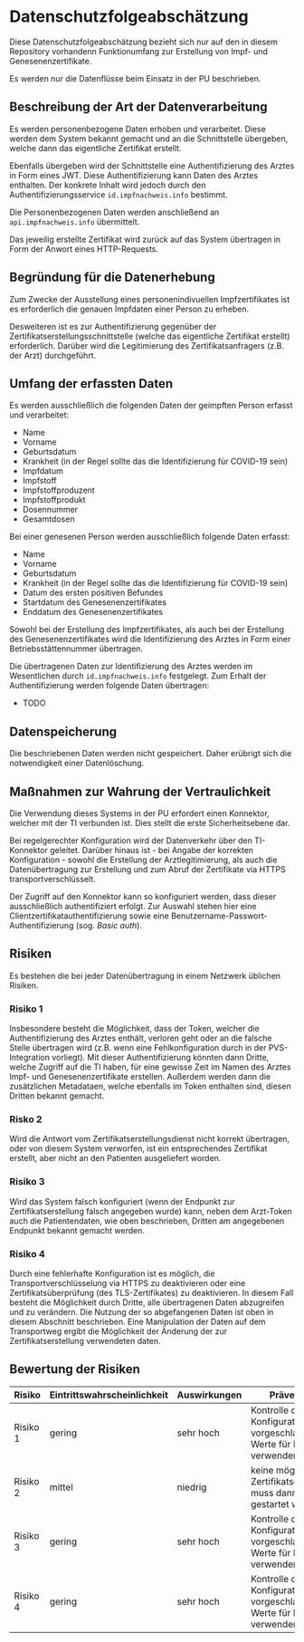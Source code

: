 # Datenschutzfolgeabschätzung

Diese Datenschutzfolgeabschätzung bezieht sich nur auf den in diesem Repository vorhandenn Funktionumfang zur Erstellung von Impf- und Genesenenzertifikate.

Es werden nur die Datenflüsse beim Einsatz in der PU beschrieben.

## Beschreibung der Art der Datenverarbeitung

Es werden personenbezogene Daten erhoben und verarbeitet. Diese werden dem System bekannt gemacht und an die Schnittstelle übergeben, welche dann das eigentliche Zertifikat erstellt.

Ebenfalls übergeben wird der Schnittstelle eine Authentifizierung des Arztes in Form eines JWT. Diese Authentifizierung kann Daten des Arztes enthalten. Der konkrete Inhalt wird jedoch durch den Authentifizierungsservice `id.impfnachweis.info` bestimmt.

Die Personenbezogenen Daten werden anschließend an `api.impfnachweis.info` übermittelt.

Das jeweilig erstellte Zertifikat wird zurück auf das System übertragen in Form der Anwort eines HTTP-Requests.

## Begründung für die Datenerhebung

Zum Zwecke der Ausstellung eines personenindivuellen Impfzertifikates ist es erforderlich die genauen Impfdaten einer Person zu erheben.

Desweiteren ist es zur Authentifizierung gegenüber der Zertifikatserstellungsschnittstelle (welche das eigentliche Zertifikat erstellt) erforderlich. Darüber wird die Legitimierung des Zertifikatsanfragers (z.B. der Arzt) durchgeführt.

## Umfang der erfassten Daten

Es werden ausschließlich die folgenden Daten der geimpften Person erfasst und verarbeitet:
* Name
* Vorname
* Geburtsdatum
* Krankheit (in der Regel sollte das die Identifizierung für COVID-19 sein)
* Impfdatum
* Impfstoff
* Impfstoffproduzent
* Impfstoffprodukt
* Dosennummer
* Gesamtdosen

Bei einer genesenen Person werden ausschließlich folgende Daten erfasst:
* Name
* Vorname
* Geburtsdatum
* Krankheit (in der Regel sollte das die Identifizierung für COVID-19 sein)
* Datum des ersten positiven Befundes
* Startdatum des Genesenenzertifikates
* Enddatum des Genesenenzertifikates

Sowohl bei der Erstellung des Impfzertifikates, als auch bei der Erstellung des Genesenenzertifikates wird die Identifizierung des Arztes in Form einer Betriebsstättennummer übertragen.

Die übertragenen Daten zur Identifizierung des Arztes werden im Wesentlichen durch `id.impfnachweis.info` festgelegt. Zum Erhalt der Authentifizierung werden folgende Daten übertragen:
* TODO


## Datenspeicherung

Die beschriebenen Daten werden nicht gespeichert. Daher erübrigt sich die notwendigkeit einer Datenlöschung.

## Maßnahmen zur Wahrung der Vertraulichkeit

Die Verwendung dieses Systems in der PU erfordert einen Konnektor, welcher mit der TI verbunden ist. Dies stellt die erste Sicherheitsebene dar.

Bei regelgerechter Konfiguration wird der Datenverkehr über den TI-Konnektor geleitet. Darüber hinaus ist - bei Angabe der korrekten Konfiguration - sowohl die Erstellung der Arztlegitimierung, als auch die Datenübertragung zur Erstellung und zum Abruf der Zertifikate via HTTPS transportverschlüsselt.

Der Zugriff auf den Konnektor kann so konfiguriert werden, dass dieser ausschließlich authentifiziert erfolgt. Zur Auswahl stehen hier eine Clientzertifikatauthentifizierung sowie eine Benutzername-Passwort-Authentifizierung (sog. _Basic auth_).

## Risiken

Es bestehen die bei jeder Datenübertragung in einem Netzwerk üblichen Risiken.

### Risiko 1
Insbesondere besteht die Möglichkeit, dass der Token, welcher die Authentifizierung des Arztes enthält, verloren geht oder an die falsche Stelle übertragen wird (z.B. wenn eine Fehlkonfiguration durch in der PVS-Integration vorliegt). Mit dieser Authentifizierung könnten dann Dritte, welche Zugriff auf die TI haben, für eine gewisse Zeit im Namen des Arztes Impf- und Genesenenzertifikate erstellen. Außerdem werden dann die zusätzlichen Metadataen, welche ebenfalls im Token enthalten sind, diesen Dritten bekannt gemacht.

### Risko 2
Wird die Antwort vom Zertifikatserstellungsdienst nicht korrekt übertragen, oder von diesem System verworfen, ist ein entsprechendes Zertifikat erstellt, aber nicht an den Patienten ausgeliefert worden.

### Risiko 3
Wird das System falsch konfiguriert (wenn der Endpunkt zur Zertifikatserstellung falsch angegeben wurde) kann, neben dem Arzt-Token auch die Patientendaten, wie oben beschrieben, Dritten am angegebenen Endpunkt bekannt gemacht werden.

### Risiko 4
Durch eine fehlerhafte Konfiguration ist es möglich, die Transportverschlüsselung via HTTPS zu deaktivieren oder eine Zertifikatsüberprüfung (des TLS-Zertifikates) zu deaktivieren. In diesem Fall besteht die Möglichkeit durch Dritte, alle übertragenen Daten abzugreifen und zu verändern. Die Nutzung der so abgefangenen Daten ist oben in diesem Abschnitt beschrieben. Eine Manipulation der Daten auf dem Transportweg ergibt die Möglichkeit der Änderung der zur Zertifikatserstellung verwendeten daten.

## Bewertung der Risiken

| Risiko | Eintrittswahrscheinlichkeit | Auswirkungen | Prävention |
| ----- | ----- | ------ | ------ |
| Risiko 1 | gering | sehr hoch | Kontrolle der Konfiguration; vorgeschlagene Werte für PU verwenden |
| Risiko 2 | mittel | niedrig | keine möglich; Zertifikatserstellung muss dann erneut gestartet werden |
| Risiko 3 | gering | sehr hoch | Kontrolle der Konfiguration; vorgeschlagene Werte für PU verwenden |
| Risiko 4 | gering | sehr hoch | Kontrolle der Konfiguration; vorgeschlagene Werte für PU verwenden |
